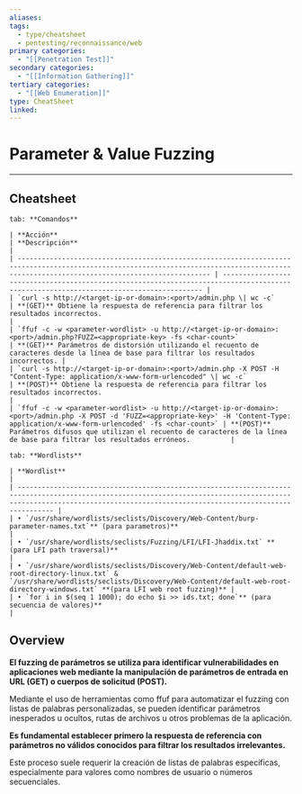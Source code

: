 ```yaml
---
aliases:
tags:
  - type/cheatsheet
  - pentesting/reconnaissance/web
primary categories:
  - "[[Penetration Test]]"
secondary categories:
  - "[[Information Gathering]]"
tertiary categories:
  - "[[Web Enumeration]]"
type: CheatSheet
linked:
---
```

# Parameter & Value Fuzzing

***

## Cheatsheet

````tabs
tab: **Comandos**

| **Acción**                                                                                                                                                                                   | **Descripción**                                                                                                                         |
| -------------------------------------------------------------------------------------------------------------------------------------------------------------------------------------------- | --------------------------------------------------------------------------------------------------------------------------------------- |
| `curl -s http://<target-ip-or-domain>:<port>/admin.php \| wc -c`                                                                                                                             | **(GET)** Obtiene la respuesta de referencia para filtrar los resultados incorrectos.                                                   |
| `ffuf -c -w <parameter-wordlist> -u http://<target-ip-or-domain>:<port>/admin.php?FUZZ=<appropriate-key> -fs <char-count>`                                                                   | **(GET)** Parámetros de distorsión utilizando el recuento de caracteres desde la línea de base para filtrar los resultados incorrectos. |
| `curl -s http://<target-ip-or-domain>:<port>/admin.php -X POST -H "Content-Type: application/x-www-form-urlencoded" \| wc -c`                                                                | **(POST)** Obtiene la respuesta de referencia para filtrar los resultados incorrectos.                                                  |
| `ffuf -c -w <parameter-wordlist> -u http://<target-ip-or-domain>:<port>/admin.php -X POST -d 'FUZZ=<appropriate-key>' -H 'Content-Type: application/x-www-form-urlencoded' -fs <char-count>` | **(POST)** Parámetros difusos que utilizan el recuento de caracteres de la línea de base para filtrar los resultados erróneos.          |

tab: **Wordlists**

| **Wordlist**                                                                                                                                                                                                                |
| --------------------------------------------------------------------------------------------------------------------------------------------------------------------------------------------------------------------------- |
| • `/usr/share/wordlists/seclists/Discovery/Web-Content/burp-parameter-names.txt`** (para parametros)**                                                                                                                      |
| • `/usr/share/wordlists/seclists/Fuzzing/LFI/LFI-Jhaddix.txt` **(para LFI path traversal)**                                                                                                                                 |
| • `/usr/share/wordlists/seclists/Discovery/Web-Content/default-web-root-directory-linux.txt` & `/usr/share/wordlists/seclists/Discovery/Web-Content/default-web-root-directory-windows.txt` **(para LFI web root fuzzing)** |
| • `for i in $(seq 1 1000); do echo $i >> ids.txt; done`** (para secuencia de valores)**                                                                                                                                     |

````

## Overview

**El fuzzing de parámetros se utiliza para identificar vulnerabilidades en aplicaciones web mediante la manipulación de parámetros de entrada en URL (GET) o cuerpos de solicitud (POST).**

Mediante el uso de herramientas como ffuf para automatizar el fuzzing con listas de palabras personalizadas, se pueden identificar parámetros inesperados u ocultos, rutas de archivos u otros problemas de la aplicación.

**Es fundamental establecer primero la respuesta de referencia con parámetros no válidos conocidos para filtrar los resultados irrelevantes.**

Este proceso suele requerir la creación de listas de palabras específicas, especialmente para valores como nombres de usuario o números secuenciales.